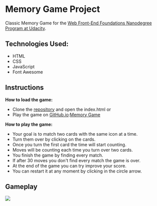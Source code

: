 # Memory Game Project
Classic Memory Game for the [Web Front-End Foundations Nanodegree Program at Udacity](https://www.udacity.com).

## Technologies Used:
* HTML
* CSS
* JavaScript
* Font Awesome

## Instructions

**How to load the game:**
* Clone the [repository](https://github.com/rogeriosandim/memory-game-udacity-project) and open the index.html
or
* Play the game on [GitHub.io](https://pages.github.com/):[Memory Game](https://rogeriosandim.github.io/memory-game-udacity-project/)

**How to play the game:**
* Your goal is to match two cards with the same icon at a time.
* Turn them over by clicking on the cards.
* Once you turn the first card the time will start counting.
* Moves will be counting each time you turn over two cards.
* You finish the game by finding every match.
* If after 30 moves you don't find every match the game is over.
* At the end of the game you can try improve your score.
* You can restart it at any moment by clicking in the circle arrow.

## Gameplay
![](memory-game.gif)
